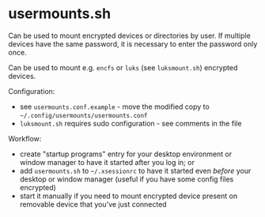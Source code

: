 usermounts.sh
=============

Can be used to mount encrypted devices or directories by user.
If multiple devices have the same password, it is necessary to enter the password only once.

Can be used to mount e.g. `encfs` or `luks` (see `luksmount.sh`) encrypted devices.


Configuration:
- see `usermounts.conf.example` - move the modified copy to `~/.config/usermounts/usermounts.conf`
- `luksmount.sh` requires sudo configuration - see comments in the file


Workflow:
- create "startup programs" entry for your desktop environment or window manager to have it started after you log in; or
- add `usermounts.sh` to `~/.xsessionrc` to have it started even _before_ your desktop or window manager (useful if you have some config files encrypted)
- start it manually if you need to mount encrypted device present on removable device that you've just connected
